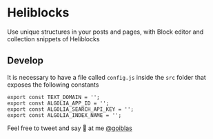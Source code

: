 # Heliblocks
Use unique structures in your posts and pages, with Block editor and collection snippets of Heliblocks

## Develop
It is necessary to have a file called `config.js` inside the `src` folder that exposes the following constants
```
export const TEXT_DOMAIN = '';
export const ALGOLIA_APP_ID = '';
export const ALGOLIA_SEARCH_API_KEY = '';
export const ALGOLIA_INDEX_NAME = '';
```

Feel free to tweet and say 👋 at me [@goiblas](https://twitter.com/goiblas/)